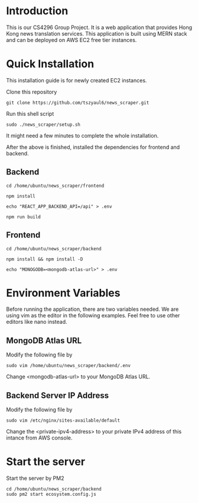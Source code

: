 # Introduction

This is our CS4296 Group Project. It is a web application that provides Hong Kong news translation services. This application is built using MERN stack and can be deployed on AWS EC2 free tier instances.

# Quick Installation

This installation guide is for newly created EC2 instances.

Clone this repository

```
git clone https://github.com/tszyaul6/news_scraper.git
```

Run this shell script

```
sudo ./news_scraper/setup.sh
```

It might need a few minutes to complete the whole installation.

After the above is finished, installed the dependencies for frontend and backend.

## Backend

```
cd /home/ubuntu/news_scraper/frontend
```

```
npm install
```

```
echo "REACT_APP_BACKEND_API=/api" > .env
```

```
npm run build
```

## Frontend

```
cd /home/ubuntu/news_scraper/backend
```

```
npm install && npm install -D
```

```
echo "MONOGODB=<mongodb-atlas-url>" > .env
```

# Environment Variables

Before running the application, there are two variables needed.
We are using vim as the editor in the following examples.
Feel free to use other editors like nano instead.

## MongoDB Atlas URL

Modify the following file by

```
sudo vim /home/ubuntu/news_scraper/backend/.env
```

Change \<mongodb-atlas-url\> to your MongoDB Atlas URL.

## Backend Server IP Address

Modify the following file by

```
sudo vim /etc/nginx/sites-available/default
```

Change the \<private-ipv4-address\> to your private IPv4 address of this intance from AWS console.

# Start the server

Start the server by PM2

```
cd /home/ubuntu/news_scraper/backend
sudo pm2 start ecosystem.config.js
```
